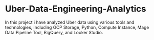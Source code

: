 # Uber-Data-Engineering-Analytics
In this project i have analyzed Uber data using various tools and technologies, including GCP Storage, Python, Compute Instance, Mage Data Pipeline Tool, BigQuery, and Looker Studio. 
